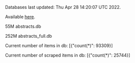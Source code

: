 Databases last updated: Thu Apr 28 14:20:07 UTC 2022. 

Available [here](https://github.com/cbeauhilton/ash-db/releases).


55M	abstracts.db

252M	abstracts_full.db

Current number of items in db:
[{"count(*)": 93309}]

Current number of scraped items in db:
[{"count(*)": 25744}]
